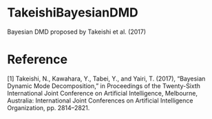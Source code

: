 # TakeishiBayesianDMD
Bayesian DMD proposed by Takeishi et al. (2017)

# Reference
[1] Takeishi, N., Kawahara, Y., Tabei, Y., and Yairi, T. (2017), “Bayesian Dynamic Mode Decomposition,” in Proceedings of the Twenty-Sixth International Joint Conference on Artificial Intelligence, Melbourne, Australia: International Joint Conferences on Artificial Intelligence Organization, pp. 2814–2821.
